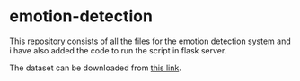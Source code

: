 # emotion-detection

This repository consists of all the files for the emotion detection system and i have also added the code to run the script in flask server.

The dataset can be downloaded from [this link](https://drive.google.com/drive/folders/1bCFKTkmItIZl73YNUq5QXppLpIdmTgUv?usp=sharing).

